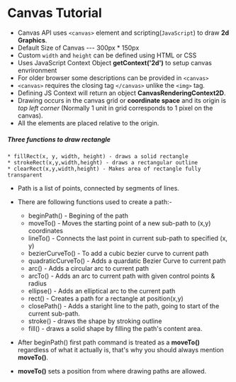 # Canvas Tutorial

- Canvas API uses `<canvas>` element and scripting(`JavaScript`) to draw **2d Graphics**.
- Default Size of Canvas --- 300px \* 150px
- Custom `width` and `height` can be defined using HTML or CSS
- Uses JavaScript Context Object **getContext('2d')** to setup canvas envrironment
- For older browser some descriptions can be provided in `<canvas>`
- `<canvas>` requires the closing tag `</canvas>` unlike the `<img>` tag.
- Defining JS Context will return an object **CanvasRenderingContext2D**.
- Drawing occurs in the canvas grid or **coordinate space** and its origin is _top left corner_ (Normally 1 unit in grid corresponds to 1 pixel on the canvas).
- All the elements are placed relative to the origin.

##### Three functions to draw rectangle

    * fillRect(x, y, width, height) - draws a solid rectangle
    * strokeRect(x,y,width,height) - draws a rectangular outline
    * clearRect(x,y,width,height) - Makes area of rectangle fully transparent

- Path is a list of points, connected by segments of lines.
- There are following functions used to create a path:-

  - beginPath() - Begining of the path
  - moveTo() - Moves the starting point of a new sub-path to (x,y) coordinates
  - lineTo() - Connects the last point in current sub-path to specified (x, y)
  - bezierCurveTo() - To add a cubic bezier curve to current path
  - quadraticCurveTo() - Adds a quardatic Bezier Curve to current path
  - arc() - Adds a circular arc to current path
  - arcTo() - Adds an arc to current path with given control points & radius
  - ellipse() - Adds an elliptical arc to the current path
  - rect() - Creates a path for a rectangle at position(x,y)
  - closePath() - Adds a staright line to the path, going to start of the current sub-path.
  - stroke() - draws the shape by stroking outline
  - fill() - draws a solid shape by filling the path's content area.

- After beginPath() first path command is treated as a **moveTo()** regardless of what it actually is, that's why you should always mention **moveTo()**.
- **moveTo()** sets a position from where drawing paths are allowed.
